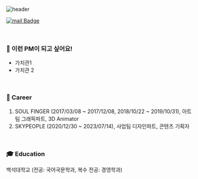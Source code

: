 ![header](https://capsule-render.vercel.app/api?type=waving&color=timeGradient&text=Hello%20and%20welcome%20to%20Snow's%20GitHub👋%20&animation=twinkling&fontSize=25&fontAlignY=40&fontAlign=70&height=250)

[![mail Badge](https://img.shields.io/badge/Email-EA4335?style=flat-square&logo=Gmail&logoColor=white&link=mailto:every5116@naver.com)](mailto:nieve3430@gmail.com)

<br>

### 🙋 이런 PM이 되고 싶어요!
* 가치관1
* 가치관 2

<br>

### :office: Career
1. SOUL FINGER (2017/03/08 ~ 2017/12/08, 2018/10/22 ~ 2019/10/31), 아트팀 그래픽파트, 3D Animator
2. SKYPEOPLE (2020/12/30 ~ 2023/07/14), 사업팀 디자인파트, 콘텐츠 기획자

<br>

### :mortar_board: Education
백석대학교 (전공: 국어국문학과, 복수 전공: 경영학과)

<!--
**razon3430/razon3430** is a ✨ _special_ ✨ repository because its `README.md` (this file) appears on your GitHub profile.

Here are some ideas to get you started:

- 🔭 I’m currently working on ...
- 🌱 I’m currently learning ...
- 👯 I’m looking to collaborate on ...
- 🤔 I’m looking for help with ...
- 💬 Ask me about ...
- 📫 How to reach me: ...
- 😄 Pronouns: ...
- ⚡ Fun fact: ...
-->

